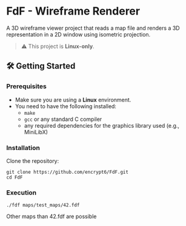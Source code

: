 # FdF - Wireframe Renderer

A 3D wireframe viewer project that reads a map file and renders a 3D representation in a 2D window using isometric projection.

> ⚠️ This project is **Linux-only**.

## 🛠️ Getting Started

### Prerequisites

- Make sure you are using a **Linux** environment.
- You need to have the following installed:
  - `make`
  - `gcc` or any standard C compiler
  - any required dependencies for the graphics library used (e.g., MiniLibX)

### Installation

Clone the repository:

```
git clone https://github.com/encrypt6/FdF.git
cd FdF
```

### Execution
```
./fdf maps/test_maps/42.fdf
```

Other maps than 42.fdf are possible







